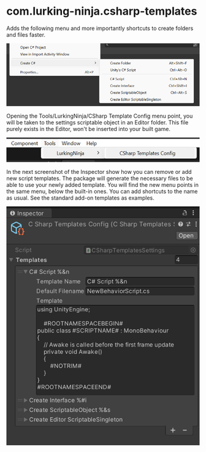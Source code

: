 # com.lurking-ninja.csharp-templates
Adds the following menu and more importantly shortcuts to create folders and files faster. 

![Create menu](https://github.com/LurkingNinja/com.lurking-ninja.csharp-templates/blob/main/Screenshot/create_menu.png)

Opening the Tools/LurkingNinja/CSharp Template Config menu point, you will be taken to the settings scriptable object in an Editor folder. This file purely exists in the Editor, won't be inserted into your built game.

![Open settings](https://github.com/LurkingNinja/com.lurking-ninja.csharp-templates/blob/main/Screenshot/open_settings.png)

In the next screenshot of the Inspector show how you can remove or add new script templates. The package will generate the necessary files to be able to use your newly added template. You will find the new menu points in the same menu, below the built-in ones. You can add shortcuts to the name as usual. See the standard add-on templates as examples. 

![Settings](https://github.com/LurkingNinja/com.lurking-ninja.csharp-templates/blob/main/Screenshot/settings.png)